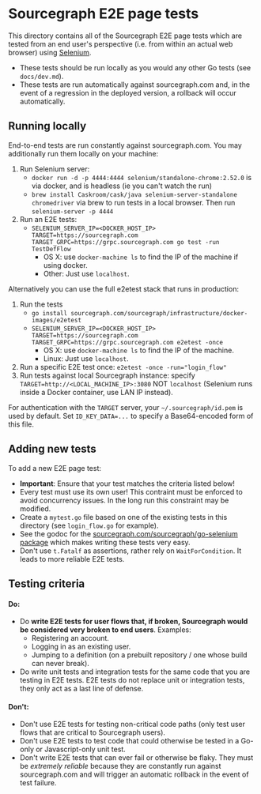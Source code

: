 # Sourcegraph E2E page tests

This directory contains all of the Sourcegraph E2E page tests which are tested
from an end user's perspective (i.e. from within an actual web browser) using
[Selenium](http://www.seleniumhq.org/).

- These tests should be run locally as you would any other Go tests (see `docs/dev.md`).
- These tests are run automatically against sourcegraph.com and, in the event of
  a regression in the deployed version, a rollback will occur automatically.

## Running locally

End-to-end tests are run constantly against sourcegraph.com.
You may additionally run them locally on your machine:

1. Run Selenium server:
    - `docker run -d -p 4444:4444 selenium/standalone-chrome:2.52.0` is via
      docker, and is headless (ie you can't watch the run)
    - `brew install Caskroom/cask/java selenium-server-standalone
      chromedriver` via brew to run tests in a local browser. Then run
      `selenium-server -p 4444`
2. Run an E2E tests:
    - `SELENIUM_SERVER_IP=<DOCKER_HOST_IP> TARGET=https://sourcegraph.com TARGET_GRPC=https://grpc.sourcegraph.com go test -run TestDefFlow`
        - OS X: use `docker-machine ls` to find the IP of the machine if using docker.
        - Other: Just use `localhost`.

Alternatively you can use the full e2etest stack that runs in production:

1. Run the tests
    - `go install sourcegraph.com/sourcegraph/infrastructure/docker-images/e2etest`
    - `SELENIUM_SERVER_IP=<DOCKER_HOST_IP> TARGET=https://sourcegraph.com TARGET_GRPC=https://grpc.sourcegraph.com e2etest -once`
        - OS X: use `docker-machine ls` to find the IP of the machine.
        - Linux: Just use `localhost`.
2. Run a specific E2E test once: `e2etest -once -run="login_flow"`
3. Run tests against local Sourcegraph instance: specify `TARGET=http://<LOCAL_MACHINE_IP>:3080` NOT `localhost` (Selenium runs inside a Docker container, use LAN IP instead).

For authentication with the `TARGET` server, your `~/.sourcegraph/id.pem` is used by default. Set `ID_KEY_DATA=...` to specify a Base64-encoded form of this file.

## Adding new tests

To add a new E2E page test:

- **Important**: Ensure that your test matches the criteria listed below!
- Every test must use its own user! This contraint must be enforced to avoid
  concurrency issues. In the long run this constraint may be modified.
- Create a `mytest.go` file based on one of the existing tests in this directory
  (see `login_flow.go` for example).
- See the godoc for the [sourcegraph.com/sourcegraph/go-selenium package](https://godoc.org/sourcegraph.com/sourcegraph/go-selenium)
  which makes writing these tests very easy.
- Don't use `t.Fatalf` as assertions, rather rely on `WaitForCondition`. It
  leads to more reliable E2E tests.

## Testing criteria

#### Do:

- Do **write E2E tests for user flows that, if broken, Sourcegraph would be
  considered very broken to end users**. Examples:
  - Registering an account.
  - Logging in as an existing user.
  - Jumping to a definition (on a prebuilt repository / one whose build can
    never break).
- Do write unit tests and integration tests for the same code that you are
  testing in E2E tests. E2E tests do not replace unit or integration tests, they
  only act as a last line of defense.

#### Don't:

- Don't use E2E tests for testing non-critical code paths (only test user flows
  that are critical to Sourcegraph users).
- Don't use E2E tests to test code that could otherwise be tested in a Go-only
  or Javascript-only unit test.
- Don't write E2E tests that can ever fail or otherwise be flaky. They must be
  _extremely reliable_ because they are constantly run against sourcegraph.com
  and will trigger an automatic rollback in the event of test failure.

